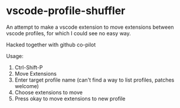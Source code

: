 # vscode-profile-shuffler

An attempt to make a vscode extension to move extensions between vscode profiles, for which I could see no easy way.

Hacked together with github co-pilot

Usage:

1. Ctrl-Shift-P
2. Move Extensions
3. Enter target profile name (can't find a way to list profiles, patches welcome)
4. Choose extensions to move
5. Press okay to move extensions to new profile

